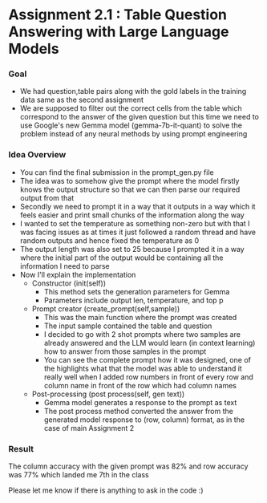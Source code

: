# Assignment 2.1 : Table Question Answering with Large Language Models
### Goal
- We had question,table pairs along with the gold labels in the training data same as the second assignment
- We are supposed to filter out the correct cells from the table which correspond to the answer of the given question but this time we need to use Google's new Gemma model (gemma-7b-it-quant) to solve the problem instead of any neural methods by using prompt engineering

### Idea Overview
- You can find the final submission in the prompt_gen.py file
- The idea was to somehow give the prompt where the model firstly knows the output structure so that we can then parse our required output from that
- Secondly we need to prompt it in a way that it outputs in a way which it feels easier and print small chunks of the information along the way
- I wanted to set the temperature as something non-zero but with that I was facing issues as at times it just followed a random thread and have random outputs and hence fixed the temperature as 0
- The output length was also set to 25 because I prompted it in a way where the initial part of the output would be containing all the information I need to parse
- Now I'll explain the implementation
  - Constructor (init(self))
    - This method sets the generation parameters for Gemma
    - Parameters include output len, temperature, and top p
  - Prompt creator (create_prompt(self,sample))
    - This was the main function where the prompt was created
    - The input sample contained the table and question
    - I decided to go with 2 shot prompts where two samples are already answered and the LLM would learn (in context learning) how to answer from those samples in the prompt
    - You can see the complete prompt how it was designed, one of the highlights what that the model was able to understand it really well when I added row numbers in front of every row and column name in front of the row which had column names
  - Post-processing (post process(self, gen text))
    - Gemma model generates a response to the prompt as text
    - The post process method converted the answer from the generated model response to (row, column) format, as in the case of main Assignment 2
  
### Result
The column accuracy with the given prompt was 82% and row accuracy was 77% which landed me 7th in the class

Please let me know if there is anything to ask in the code :) 